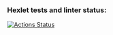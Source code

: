 ### Hexlet tests and linter status:
[![Actions Status](https://github.com/ekaterina-sudilovskaya/python-project-49/actions/workflows/hexlet-check.yml/badge.svg)](https://github.com/ekaterina-sudilovskaya/python-project-49/actions)